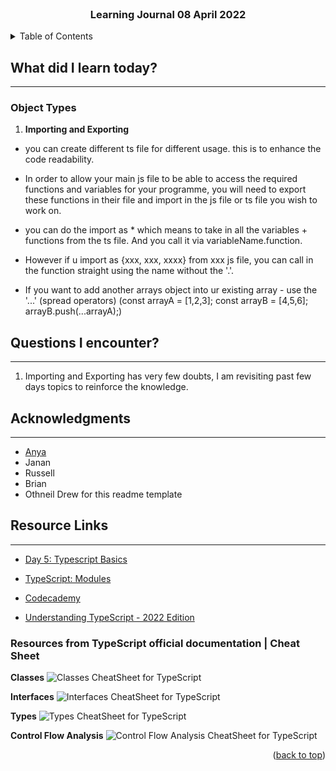 <div id="top"></div>

<br />

<h3 align="center">Learning Journal 08 April 2022</h3>

<!-- TABLE OF CONTENTS -->
<details>
  <summary>Table of Contents</summary>
  <ul>
    <li><a href="#what-did-i-learn-today">What did I learn today?</a></li>
    <li><a href="#questions-i-encounter">Questions I encounter?</a></li>
    <li><a href="#acknowledgments">Acknowledgments</a></li>
    <li><a href="#resource-links">Resource Links</a></li>
      </ul>
     
</details>

<!-- ABOUT THE PROJECT -->
## What did I learn today? ##
----
### Object Types ###
1. **Importing and Exporting**
  - you can create different ts file for different usage. this is to enhance the code readability.

  - In order to allow your main js file to be able to access the required functions and variables for your programme, you will need to export these functions in their file and import in the js file or ts file you wish to work on.

  - you can do the import as * which means to take in all the variables + functions from the ts file. And you call it via variableName.function.

  - However if u import as {xxx, xxx, xxxx} from xxx js file, you can call in the function straight using the name without the '.'.

  - If you want to add another arrays object into ur existing array - use the '...' (spread operators) 
  (const arrayA = [1,2,3];
   const arrayB = [4,5,6];
   arrayB.push(...arrayA);)
  
## Questions I encounter? ##
----
1. Importing and Exporting has very few doubts, I am revisiting past few days topics to reinforce the knowledge.

<!-- ACKNOWLEDGMENTS -->
## Acknowledgments ##
----
* [Anya](https://github.com/huanganya/react-native-starter)
* Janan
* Russell
* Brian
* Othneil Drew for this readme template

<!-- Resource Links -->
## Resource Links ##
----
* [Day 5: Typescript Basics](https://docs.google.com/document/d/1vhVO7tGMZeWabNiajQ93D1ZwRciLo0sG6yuCjZ2KgPA/edit#heading=h.e9flh4v041dw)

* [TypeScript: Modules](https://www.typescriptlang.org/docs/handbook/2/modules.html)

* [Codecademy](https://www.codecademy.com/learn/learn-typescript)

* [Understanding TypeScript - 2022 Edition](https://nlbsg.udemy.com/course/understanding-typescript/learn/lecture/16888226#overview)

### Resources from TypeScript official documentation | Cheat Sheet ###

**Classes**
![Classes CheatSheet for TypeScript](https://www.typescriptlang.org/static/TypeScript%20Classes-83cc6f8e42ba2002d5e2c04221fa78f9.png)

**Interfaces**
![Interfaces CheatSheet for TypeScript](https://www.typescriptlang.org/static/TypeScript%20Interfaces-34f1ad12132fb463bd1dfe5b85c5b2e6.png)

**Types**
![Types CheatSheet for TypeScript](https://www.typescriptlang.org/static/TypeScript%20Types-4cbf7b9d45dc0ec8d18c6c7a0c516114.png)

**Control Flow Analysis**
![Control Flow Analysis CheatSheet for TypeScript](https://www.typescriptlang.org/static/TypeScript%20Control%20Flow%20Analysis-8a549253ad8470850b77c4c5c351d457.png)

<p align="right">(<a href="#top">back to top</a>)</p>

